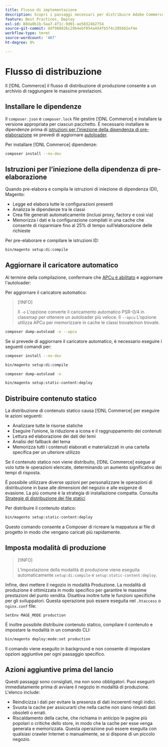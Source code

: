 ```yaml
---
title: Flusso di implementazione
description: Scopri i passaggi necessari per distribuire Adobe Commerce in un ambiente di produzione.
feature: Best Practices, Deploy
exl-id: 88da0b1b-5aa7-4f1c-9d01-ae58324b2754
source-git-commit: ddf988826c29b4ebf054a4d4fb5f4c285662ef4e
workflow-type: tm+mt
source-wordcount: '467'
ht-degree: 0%

---
```


# Flusso di distribuzione

Il [!DNL Commerce] il flusso di distribuzione di produzione consente a un archivio di raggiungere le massime prestazioni.

## Installare le dipendenze

Il `composer.json` e `composer.lock` file gestire [!DNL Commerce] e installare la versione appropriata per ciascun pacchetto. È necessario installare le dipendenze prima di [istruzioni per l’iniezione della dipendenza di pre-elaborazione](#preprocess-dependency-injection-instructions) se prevedi di aggiornare [autoloader](#update-the-autoloader).

Per installare [!DNL Commerce] dipendenze:

```bash
composer install --no-dev
```

## Istruzioni per l’iniezione della dipendenza di pre-elaborazione

Quando pre-elabora e compila le istruzioni di iniezione di dipendenza (DI), Magento:

* Legge ed elabora tutte le configurazioni presenti
* Analizza le dipendenze tra le classi
* Crea file generati automaticamente (inclusi proxy, factory e così via)
* Memorizza i dati e la configurazione compilati in una cache che consente di risparmiare fino al 25% di tempo sull’elaborazione delle richieste

Per pre-elaborare e compilare le istruzioni ID:

```bash
bin/magento setup:di:compile
```

## Aggiornare il caricatore automatico

Al termine della compilazione, confermare che [APCu è abilitato](../performance/software.md#php-settings) e aggiornare l&#39;autoloader:

Per aggiornare il caricatore automatico:

>[!INFO]
>
>Il `-o` L&#39;opzione converte il caricamento automatico PSR-0/4 in classmap per ottenere un autoloader più veloce. Il `--apcu` L’opzione utilizza APCu per memorizzare in cache le classi trovate/non trovate.

```bash
composer dump-autoload -o --apcu
```

Se si prevede di aggiornare il caricatore automatico, è necessario eseguire i seguenti comandi per:

```bash
composer install --no-dev
```

```bash
bin/magento setup:di:compile
```

```bash
composer dump-autoload -o
```

```bash
bin/magento setup:static-content:deploy
```

## Distribuire contenuto statico

La distribuzione di contenuto statico causa [!DNL Commerce] per eseguire le azioni seguenti:

* Analizzare tutte le risorse statiche
* Eseguire l’unione, la riduzione a icona e il raggruppamento dei contenuti
* Lettura ed elaborazione dei dati dei temi
* Analisi del fallback del tema
* Memorizza tutti i contenuti elaborati e materializzati in una cartella specifica per un ulteriore utilizzo

Se il contenuto statico non viene distribuito, [!DNL Commerce] esegue al volo tutte le operazioni elencate, determinando un aumento significativo dei tempi di risposta.

È possibile utilizzare diverse opzioni per personalizzare le operazioni di distribuzione in base alle dimensioni del negozio e alle esigenze di evasione. La più comune è la strategia di installazione compatta. Consulta [Strategie di distribuzione dei file statici](../configuration/cli/static-view-file-strategy.md)

Per distribuire il contenuto statico:

```bash
bin/magento setup:static-content:deploy
```

Questo comando consente a Composer di ricreare la mappatura ai file di progetto in modo che vengano caricati più rapidamente.

## Imposta modalità di produzione

>[!INFO]
>
>L’impostazione della modalità di produzione viene eseguita automaticamente `setup:di:compile` e `setup:static-content:deploy`.

Infine, devi mettere il negozio in modalità Produzione. La modalità di produzione è ottimizzata in modo specifico per garantire le massime prestazioni del punto vendita. Disattiva inoltre tutte le funzioni specifiche per gli sviluppatori. Questa operazione può essere eseguita nel `.htaccess` o `nginx.conf` file:

`SetEnv MAGE_MODE production`

È inoltre possibile distribuire contenuto statico, compilare il contenuto e impostare la modalità in un comando CLI:

```bash
bin/magento deploy:mode:set production
```

Il comando viene eseguito in background e non consente di impostare opzioni aggiuntive per ogni passaggio specifico.

## Azioni aggiuntive prima del lancio

Questi passaggi sono consigliati, ma non sono obbligatori. Puoi eseguirli immediatamente prima di avviare il negozio in modalità di produzione. L&#39;elenco include:

* Reindicizza i dati per evitare la presenza di dati incoerenti negli indici.
* Svuota la cache per assicurarti che nella cache non siano rimasti dati obsoleti o errati.
* Riscaldamento della cache, che richiama in anticipo le pagine più popolari o critiche dello store, in modo che la cache per esse venga generata e memorizzata. Questa operazione può essere eseguita con qualsiasi crawler Internet o manualmente, se si dispone di un piccolo negozio.
